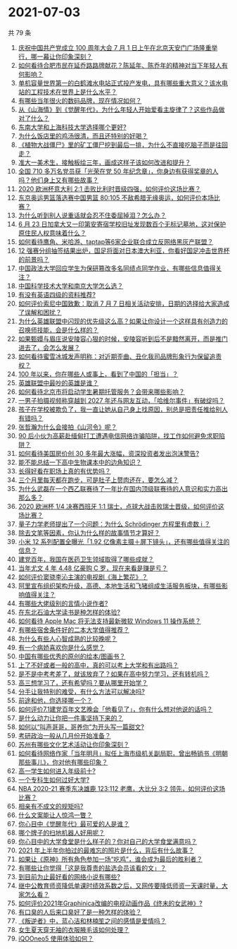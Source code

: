 # 2021-07-03

共 79 条

<!-- BEGIN -->
<!-- 最后更新时间 Sat Jul 03 2021 09:41:36 GMT+0800 (China Standard Time) -->

1. [庆祝中国共产党成立 100 周年大会 7 月 1
   日上午在北京天安门广场隆重举行，哪一幕让你印象深刻？](https://www.zhihu.com/question/469219832)
2. [如何看待合肥市民在延乔路路牌献花？陈延年、陈乔年的精神对当下年轻人有何影响？](https://www.zhihu.com/question/469128325)
3. [单机容量世界第一的白鹤滩水电站正式投产发电，具有哪些重大意义？该水电站的工程技术在世界上是什么水平？](https://www.zhihu.com/question/468406905)
4. [有哪些当年很火的数码品牌，现在情况如何？](https://www.zhihu.com/question/468998828)
5. [从《山海情》到《觉醒年代》，为什么年轻人开始爱看主旋律了？这些作品做对了什么？](https://www.zhihu.com/question/469250416)
6. [东南大学和上海科技大学选择哪个更好?](https://www.zhihu.com/question/467273175)
7. [为什么饭店里的鸡汤很清，而且还特别的好喝？](https://www.zhihu.com/question/437783371)
8. [《植物大战僵尸》里的矿工僵尸挖到最后一排，为什么不直接吃脑子而是往回走？](https://www.zhihu.com/question/389957504)
9. [准大一美术生，接触板绘三年，画成这样子该如何改进和提升？](https://www.zhihu.com/question/468285218)
10. [全国 710 多万名党员获「光荣在党 50
    年纪念章」，你身边有获得奖章的人吗？他们身上又有哪些故事？](https://www.zhihu.com/question/469220759)
11. [2020 欧洲杯意大利 2:1
    击败比利时晋级四强，如何评价这场比赛？](https://www.zhihu.com/question/469661710)
12. [东京奥运男篮落选赛中国男篮 80:105
    不敌希腊无缘奥运，如何评价本场比赛？](https://www.zhihu.com/question/469450593)
13. [为什么听到别人说重话就会忍不住委屈掉泪？怎么办？](https://www.zhihu.com/question/467737273)
14. [6 月 23
    日加拿大又一印第安寄宿学校旧址发现数百个无标记墓地，这对保护原住民人权意味着什么？](https://www.zhihu.com/question/466975825)
15. [如何看待鹰角、米哈游、taptap等6家企业联合成立反网络黑灰产联盟？](https://www.zhihu.com/question/469151321)
16. [12
    强赛分组抽签结果出炉，国足将面对日本澳大利亚，你看好国足冲击世界杯的前景吗？](https://www.zhihu.com/question/469309297)
17. [中国政法大学回应学生为保研篡改多名同绩点同学作业，有哪些信息值得关注？](https://www.zhihu.com/question/468030220)
18. [中国科学技术大学和南京大学怎么选？](https://www.zhihu.com/question/467774201)
19. [有没有英语四级的资料推荐?](https://www.zhihu.com/question/371916806)
20. [如何评价索尼中国致歉：取消 7 月 7
    日相关活动安排，日期的选择给大家造成了误解和困扰？](https://www.zhihu.com/question/469292670)
21. [为什么英雄联盟中闪现的优先级这么高？如果让你设计一个这样具有创造力的召唤师技能，会是什么样的？](https://www.zhihu.com/question/462353798)
22. [如果甄嬛与眉庄说安陵容心狠的时候，安陵容听到后不是黯然离开，而是推门进去了，会怎么发展？](https://www.zhihu.com/question/467899688)
23. [如何看待蜜雪冰城发声明称：对近期歪曲、丑化我司品牌形象行为保留追责权？](https://www.zhihu.com/question/469115341)
24. [100 年以来，你在哪些人或事上，看到了中国的「担当」？](https://www.zhihu.com/question/469083054)
25. [英雄联盟中最吵的英雄是谁？](https://www.zhihu.com/question/463184822)
26. [如何看待北京市将启动学生暑期托管服务？会带来哪些影响？](https://www.zhihu.com/question/469489339)
27. [一男子拍摄视频称穿越到 2027
    年还与网友互动，「哈维尔事件」有破绽吗？](https://www.zhihu.com/question/466675842)
28. [孩子在学校被欺负了，我一直让她从自己身上找原因，别总是把责任推给别人有错吗？](https://www.zhihu.com/question/467309194)
29. [张哲瀚为什么会接拍《山河令》呢？](https://www.zhihu.com/question/466536922)
30. [90
    后小伙为高薪赴缅甸打工遭遇电信网络诈骗陷阱，找工作如何避免求职陷阱？](https://www.zhihu.com/question/468736941)
31. [如何看待美国房价创 30 多年最大涨幅，资深投资者发出泡沫警告?](https://www.zhihu.com/question/468992825)
32. [能不能总结一下高中生物课本中的边角知识？](https://www.zhihu.com/question/379424271)
33. [长得好看在职场上真的有优势吗？](https://www.zhihu.com/question/461972771)
34. [三个月里每天都在跑步，可是肚子上赘肉还在，要怎么减？](https://www.zhihu.com/question/30622462)
35. [为什么武磊在一个西乙联赛待了一年比在国内顶级联赛待的人意识和实力高出那么多？](https://www.zhihu.com/question/465328241)
36. [2020 欧洲杯 1/4 决赛西班牙 1:1
    瑞士，点球大战击败瑞士晋级，如何评价这场比赛？](https://www.zhihu.com/question/469643634)
37. [量子力学老师提出了一个问题：为什么 Schrödinger 方程里有虚数 i
    ？](https://www.zhihu.com/question/404030934)
38. [除去文笔等因素，你认为什么样的故事情节才算好？](https://www.zhihu.com/question/465057948)
39. [小米 12 系列配置全曝光「1.92
    亿像素主摄＋屏下镜头」，还有哪些值得关注的信息？](https://www.zhihu.com/question/468724694)
40. [建党百年，我国在医药卫生领域取得了哪些成就？](https://www.zhihu.com/question/468756547)
41. [当年尤文 4 年 4.48 亿豪购 C 罗，现在来看是赚是亏？](https://www.zhihu.com/question/460546114)
42. [如何评价窦骁李沁主演的电视剧《海上繁花》？](https://www.zhihu.com/question/466748640)
43. [阿里宣布组织架构升级，高德、本地生活和飞猪组成生活服务板块，有哪些影响值得关注？](https://www.zhihu.com/question/469485942)
44. [有哪些大佬级别的言情小说作者?](https://www.zhihu.com/question/323889571)
45. [在东北石油大学读书是种怎样的体验?](https://www.zhihu.com/question/456776209)
46. [如何看待 Apple Mac 将无法支持最新微软 Windows 11
    操作系统？](https://www.zhihu.com/question/468831434)
47. [有哪些宿舍条件好的二本大学值得推荐？](https://www.zhihu.com/question/405920733)
48. [为什么有些人心智成熟的比较晚呢？](https://www.zhihu.com/question/283077831)
49. [有一个病娇喜欢你是什么感觉？](https://www.zhihu.com/question/377349806)
50. [中国有哪些优秀的原创的绘本/图画书？](https://www.zhihu.com/question/54945285)
51. [上了不好或者一般的高中，真的可以考上大学和有出路吗？](https://www.zhihu.com/question/467477103)
52. [是不是中考考差了，就该放弃了？如果在高中努力学习，还有转机吗？](https://www.zhihu.com/question/468170373)
53. [高三想学习了，还有希望吗？要从哪里开始学？](https://www.zhihu.com/question/468568060)
54. [分手让我特别的难受，有什么方法可以解决吗?](https://www.zhihu.com/question/468323222)
55. [前途和他，你选择哪一个？](https://www.zhihu.com/question/464912877)
56. [如何评价7.1建党百年文艺晚会「他看见了」，你有什么想对他说的话吗？](https://www.zhihu.com/question/469413677)
57. [是什么动力让你把一件事坚持下来的？](https://www.zhihu.com/question/469017080)
58. [如何以“叫声哥哥，哥养你”为开头写一篇甜文?](https://www.zhihu.com/question/466162447)
59. [考研政治一般从几月份开始准备？](https://www.zhihu.com/question/378053241)
60. [苏州有哪些文化艺术活动让你印象深刻？](https://www.zhihu.com/question/468763984)
61. [如何看待网络作家「当年明月」拟任上海市级机关副局职，曾出畅销书《明朝那些事儿》，你对他有哪些印象？](https://www.zhihu.com/question/469586087)
62. [高一学生如何进入年级前十?](https://www.zhihu.com/question/426078063)
63. [一个专科生如何过好大学?](https://www.zhihu.com/question/465577553)
64. [NBA 2020-21 赛季东决雄鹿 123:112 老鹰，大比分 3:2
    领先，如何评价这场比赛？](https://www.zhihu.com/question/469442531)
65. [相亲有不成文的规矩吗?](https://www.zhihu.com/question/453068049)
66. [什么文案能让人惊鸿一瞥？](https://www.zhihu.com/question/451181423)
67. [你心目中《觉醒年代》最可爱的人是谁？](https://www.zhihu.com/question/461358216)
68. [哪个牌子的扫地机器人好用呢？](https://www.zhihu.com/question/278037886)
69. [你心目中的大学食堂是什么样子的？你对自己的大学食堂满意吗？](https://www.zhihu.com/question/468413171)
70. [2021 年上半年你拍过的最难忘的照片是什么，背后有什么故事？](https://www.zhihu.com/question/469312329)
71. [如果让《原神》所有角色参加一场“吃鸡”，谁会成为最后的胜利者？](https://www.zhihu.com/question/467989699)
72. [有哪些让你觉得「这是我尊贵的盐选会员该看的文」？](https://www.zhihu.com/question/469477579)
73. [到目前为止最好看的网络小说有哪些?](https://www.zhihu.com/question/309401257)
74. [继中公教育师资降低单课时绩效系数之后，又网传要降低师资一天课时量，大家怎么看？](https://www.zhihu.com/question/468896563)
75. [如何评价2021年Graphinica改编的电视动画作品《终末的女武神》?](https://www.zhihu.com/question/464238824)
76. [有口臭的人后来口臭好了是一种怎样的体验？](https://www.zhihu.com/question/39027318)
77. [《叛逆者》中，蓝心洁和林楠笙之间的感情是爱情吗？](https://www.zhihu.com/question/468148621)
78. [女生夏天穿无袖的衣服腋毛该如何处理？](https://www.zhihu.com/question/49147353)
79. [iQOOneo5 使用体验如何？](https://www.zhihu.com/question/453142804)

<!-- END -->
